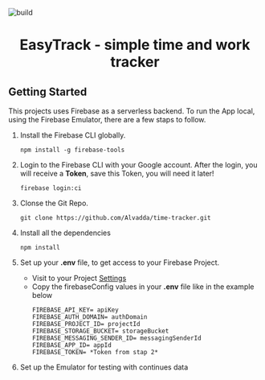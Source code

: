 ![build](https://github.com/alvadda/time-tracker/actions/workflows/main.yml/badge.svg)

<div align='center'>
  <h1 align="center">EasyTrack - simple time and work tracker</h1>
</div>

## Getting Started
This projects uses Firebase as a serverless backend. To run the App local, using the Firebase Emulator, there are a few staps to follow. 

1. Install the Firebase CLI globally.

    `npm install -g firebase-tools`

2. Login to the Firebase CLI with your Google account. After the login, you will receive a **Token**, save this Token, you will need it later!

    `firebase login:ci`
    
3. Clonse the Git Repo.

    `git clone https://github.com/Alvadda/time-tracker.git`
    
4. Install all the dependencies

    `npm install`
    
5. Set up your **.env** file, to get access to your Firebase Project.
  
    - Visit to your Project [Settings](https://console.firebase.google.com/u/0/project/time-tracker-4d8a7/settings/general/)
    - Copy the firebaseConfig values in your **.env** file like in the example below 
        ```
        FIREBASE_API_KEY= apiKey
        FIREBASE_AUTH_DOMAIN= authDomain
        FIREBASE_PROJECT_ID= projectId
        FIREBASE_STORAGE_BUCKET= storageBucket
        FIREBASE_MESSAGING_SENDER_ID= messagingSenderId
        FIREBASE_APP_ID= appId
        FIREBASE_TOKEN= *Token from stap 2*
        ```

6. Set up the Emulator for testing with continues data
